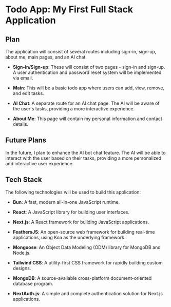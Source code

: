 # Todo App: My First Full Stack Application

## Plan

The application will consist of several routes including sign-in, sign-up, about me, main pages, and an AI chat.

- **Sign-in/Sign-up**: These will consist of two pages - sign-in and sign-up. A user authentication and password reset system will be implemented via email.

- **Main**: This will be a basic todo app where users can add, view, remove, and edit tasks.

- **AI Chat**: A separate route for an AI chat page. The AI will be aware of the user's tasks, providing a more interactive experience.

- **About Me**: This page will contain my personal information and contact details.

## Future Plans

In the future, I plan to enhance the AI bot chat feature. The AI will be able to interact with the user based on their tasks, providing a more personalized and interactive user experience.

## Tech Stack

The following technologies will be used to build this application:

- **Bun**: A fast, modern all-in-one JavaScript runtime.
- **React**: A JavaScript library for building user interfaces.
- **Next.js**: A React framework for building JavaScript applications.
- **FeathersJS**: An open-source web framework for building real-time applications, using Koa as the underlying framework.
- **Mongoose**: An Object Data Modeling (ODM) library for MongoDB and Node.js.

- **Tailwind CSS**: A utility-first CSS framework for rapidly building custom designs.
- **MongoDB**: A source-available cross-platform document-oriented database program.
- **NextAuth.js**: A simple and complete authentication solution for Next.js applications.
